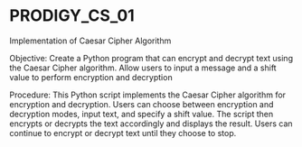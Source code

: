 # PRODIGY_CS_01
Implementation of Caesar Cipher Algorithm

Objective:
Create a Python program that can encrypt and decrypt text using the Caesar Cipher algorithm. Allow users to input a message and a shift value to perform encryption and decryption

Procedure:
This Python script implements the Caesar Cipher algorithm for encryption and decryption. 
Users can choose between encryption and decryption modes, input text, and specify a shift value.
The script then encrypts or decrypts the text accordingly and displays the result.
Users can continue to encrypt or decrypt text until they choose to stop.
